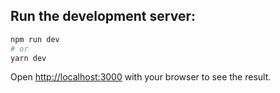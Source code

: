 ## Run the development server:

```bash
npm run dev
# or
yarn dev
```

Open [http://localhost:3000](http://localhost:3000) with your browser to see the result.
